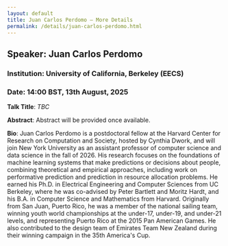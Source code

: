 ```yaml
---
layout: default
title: Juan Carlos Perdomo – More Details
permalink: /details/juan-carlos-perdomo.html
---
```


## Speaker: Juan Carlos Perdomo  
### Institution: University of California, Berkeley (EECS)  
### Date: 14:00 BST, 13th August, 2025

**Talk Title**: *TBC*

**Abstract**: Abstract will be provided once available.

**Bio**: Juan Carlos Perdomo is a postdoctoral fellow at the Harvard Center for Research on Computation and Society, hosted by Cynthia Dwork, and will join New York University as an assistant professor of computer science and data science in the fall of 2026. His research focuses on the foundations of machine learning systems that make predictions or decisions about people, combining theoretical and empirical approaches, including work on performative prediction and prediction in resource allocation problems. He earned his Ph.D. in Electrical Engineering and Computer Sciences from UC Berkeley, where he was co-advised by Peter Bartlett and Moritz Hardt, and his B.A. in Computer Science and Mathematics from Harvard. Originally from San Juan, Puerto Rico, he was a member of the national sailing team, winning youth world championships at the under-17, under-19, and under-21 levels, and representing Puerto Rico at the 2015 Pan American Games. He also contributed to the design team of Emirates Team New Zealand during their winning campaign in the 35th America's Cup.
